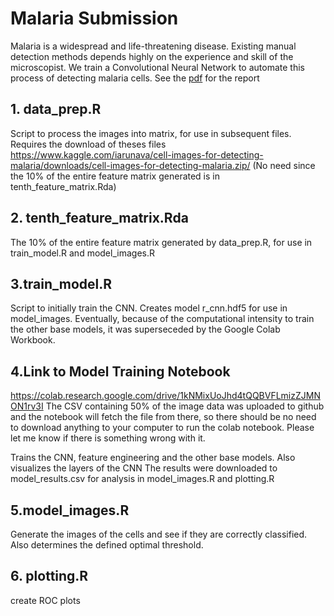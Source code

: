 # Malaria Submission

Malaria is a widespread and life-threatening disease. Existing manual detection methods depends highly on the experience and skill of the microscopist. We train a Convolutional Neural Network to automate this process of detecting malaria cells.
See the [pdf](Artificial-Intelligence-Offers-a-Better-Way-to-Diagnose-Malaria.pdf) for the report

## 1. data_prep.R 

Script to process the images into matrix, for use in subsequent files. Requires the download of theses files 
https://www.kaggle.com/iarunava/cell-images-for-detecting-malaria/downloads/cell-images-for-detecting-malaria.zip/
(No need since the 10% of the entire feature matrix generated is in tenth_feature_matrix.Rda)

## 2. tenth_feature_matrix.Rda

The 10% of the entire feature matrix generated by data_prep.R, for use
in train_model.R and model_images.R

## 3.train_model.R 

Script to initially train the CNN. Creates model r_cnn.hdf5 for use in model_images. Eventually, because of the computational intensity to train the other base models, it 
was superseceded by the Google Colab Workbook. 

## 4.Link to Model Training Notebook 

https://colab.research.google.com/drive/1kNMixUoJhd4tQQBVFLmizZJMNON1rv3I
The CSV containing 50% of the image data was uploaded to github and the notebook will fetch the file from there, so there should be no need to download anything to your computer to run the colab notebook. Please let me know if there is something wrong with it. 

Trains the CNN, feature engineering and the other base models. Also visualizes the layers of the CNN
The results were downloaded to model_results.csv for analysis in model_images.R and plotting.R


## 5.model_images.R 

Generate the images of the cells and see if they are correctly classified. Also determines the defined optimal threshold.

## 6. plotting.R 

create ROC plots
